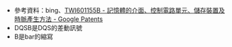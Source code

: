 - 參考資料：bing、[TWI601155B - 記憶體的介面、控制電路單元、儲存裝置及時脈產生方法 - Google Patents](https://patents.google.com/patent/TWI601155B/zh)
- DQSB是DQS的差動訊號
- B是bar的縮寫